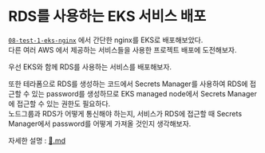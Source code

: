 # RDS를 사용하는 EKS 서비스 배포

[`08-test-1-eks-nginx`](https://github.com/hj-s18/terraform-aws/tree/08-test-1-eks-nginx) 에서 간단한 nginx를 EKS로 배포해보았다. <br>
다른 여러 AWS 에서 제공하는 서비스들을 사용한 프로젝트 배포에 도전해보자. <br>

우선 EKS와 함께 RDS를 사용하는 서비스를 배포해보자. <br>

또한 테라폼으로 RDS를 생성하는 코드에서 Secrets Manager를 사용하여 RDS에 접근할 수 있는 password를 생성하므로 EKS managed node에서 Secrets Manager에 접근할 수 있는 권한도 필요하다. <br>
노드그룹과 RDS가 어떻게 통신해야 하는지, 서비스가 RDS에 접근할 때 Secrets Manager에서 password를 어떻게 가져올 것인지 생각해보자. <br>

자세한 설명 : [📖.md](https://github.com/hj-s18/terraform-aws/blob/08-test-2-testcode-yaml/%F0%9F%93%96.md)

<br>
<br>
<br>

